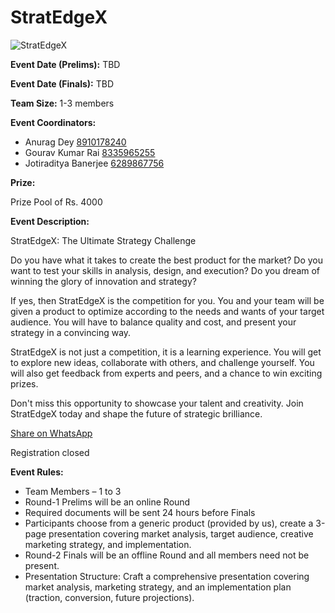 # StratEdgeX

![StratEdgeX](https://srijanju.in/images/events/StratEdgeX.png)

**Event Date (Prelims):** TBD

**Event Date (Finals):** TBD

**Team Size:** 1-3 members

**Event Coordinators:**

- Anurag Dey [8910178240](tel:8910178240)
- Gourav Kumar Rai [8335965255](tel:8335965255)
- Jotiraditya Banerjee [6289867756](tel:6289867756)

**Prize:**

Prize Pool of Rs. 4000

**Event Description:**

StratEdgeX: The Ultimate Strategy Challenge

Do you have what it takes to create the best product for the market? Do you want to test your skills in analysis, design, and execution? Do you dream of winning the glory of innovation and strategy?

If yes, then StratEdgeX is the competition for you. You and your team will be given a product to optimize according to the needs and wants of your target audience. You will have to balance quality and cost, and present your strategy in a convincing way.

StratEdgeX is not just a competition, it is a learning experience. You will get to explore new ideas, collaborate with others, and challenge yourself. You will also get feedback from experts and peers, and a chance to win exciting prizes.

Don't miss this opportunity to showcase your talent and creativity. Join StratEdgeX today and shape the future of strategic brilliance.

[Share on WhatsApp](https://wa.me/?text=Check%20out%20this%20event%3A%20StratEdgeX%0A%0A%20StratEdgeX%3A%20The%20Ultimate%20Strategy%20Challenge%2CDo%20you%20have%20what%20it%20takes%20to%20create%20the%20best%20product%20for%20the%20market%3F%20Do%20you%20want%20to%20test%20your%20skills%20in%20analysis%2C%20design%2C%20and%20execution%3F%20Do%20you%20dream%20of%20winning%20the%20glory%20of%20innovation%20and%20strategy%3F%2CIf%20yes%2C%20then%20StratEdgeX%20is%20the%20competition%20for%20you.%20You%20and%20your%20team%20will%20be%20given%20a%20product%20to%20optimize%20according%20to%20the%20needs%20and%20wants%20of%20your%20target%20audience.%20You%20will%20have%20to%20balance%20quality%20and%20cost%2C%20and%20present%20your%20strategy%20in%20a%20convincing%20way.%2CStratEdgeX%20is%20not%20just%20a%20competition%2C%20it%20is%20a%20learning%20experience.%20You%20will%20get%20to%20explore%20new%20ideas%2C%20collaborate%20with%20others%2C%20and%20challenge%20yourself.%20You%20will%20also%20get%20feedback%20from%20experts%20and%20peers%2C%20and%20a%20chance%20to%20win%20exciting%20prizes.%2CDon%27t%20miss%20this%20opportunity%20to%20showcase%20your%20talent%20and%20creativity.%20Join%20StratEdgeX%20today%20and%20shape%20the%20future%20of%20strategic%20brilliance.%0A%0AHead%20over%20to%3A%20https%3A%2F%2Fsrijanju.in%2Fevents%2Fstratedgex%20for%20exploring%20it!)

Registration closed

**Event Rules:**

- Team Members – 1 to 3
- Round-1 Prelims will be an online Round
- Required documents will be sent 24 hours before Finals
- Participants choose from a generic product (provided by us), create a 3-page presentation covering market analysis, target audience, creative marketing strategy, and implementation.
- Round-2 Finals will be an offline Round and all members need not be present.
- Presentation Structure: Craft a comprehensive presentation covering market analysis, marketing strategy, and an implementation plan (traction, conversion, future projections).